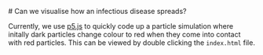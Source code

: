 # Can we visualise how an infectious disease spreads?

Currently, we use [p5.js](https://p5js.org/) to quickly code up a particle simulation where initally dark particles change colour to red when they come into contact with red particles.
This can be viewed by double clicking the `index.html` file.
